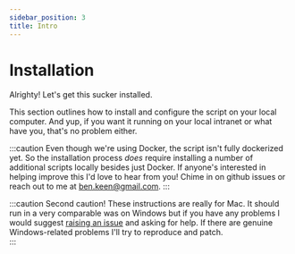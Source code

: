 ```yaml
---
sidebar_position: 3
title: Intro
---
```


# Installation

Alrighty! Let's get this sucker installed. 

This section outlines how to install and configure the script on your local computer. And yup, if you want it running
on your local intranet or what have you, that's no problem either. 

:::caution
Even though we're using Docker, the script isn't fully dockerized yet. So the installation process *does* require installing
a number of additional scripts locally besides just Docker. If anyone's interested in helping improve this I'd love to
hear from you! Chime in on github issues or reach out to me at ben.keen@gmail.com. 
:::

:::caution
Second caution! These instructions are really for Mac. It should run in a very comparable was on Windows but if you have
any problems I would suggest [raising an issue](https://github.com/benkeen/generatedata/issues) and asking for help. If
there are genuine Windows-related problems I'll try to reproduce and patch.  
:::
